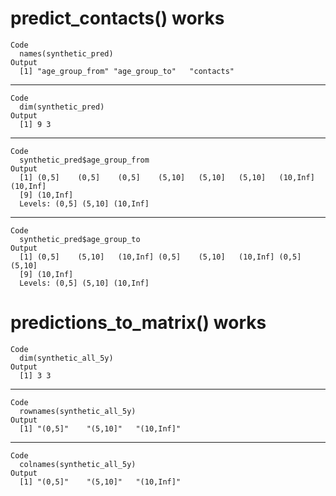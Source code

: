# predict_contacts() works

    Code
      names(synthetic_pred)
    Output
      [1] "age_group_from" "age_group_to"   "contacts"      

---

    Code
      dim(synthetic_pred)
    Output
      [1] 9 3

---

    Code
      synthetic_pred$age_group_from
    Output
      [1] (0,5]    (0,5]    (0,5]    (5,10]   (5,10]   (5,10]   (10,Inf] (10,Inf]
      [9] (10,Inf]
      Levels: (0,5] (5,10] (10,Inf]

---

    Code
      synthetic_pred$age_group_to
    Output
      [1] (0,5]    (5,10]   (10,Inf] (0,5]    (5,10]   (10,Inf] (0,5]    (5,10]  
      [9] (10,Inf]
      Levels: (0,5] (5,10] (10,Inf]

# predictions_to_matrix() works

    Code
      dim(synthetic_all_5y)
    Output
      [1] 3 3

---

    Code
      rownames(synthetic_all_5y)
    Output
      [1] "(0,5]"    "(5,10]"   "(10,Inf]"

---

    Code
      colnames(synthetic_all_5y)
    Output
      [1] "(0,5]"    "(5,10]"   "(10,Inf]"

